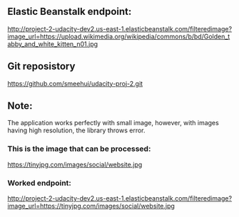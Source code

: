 ## Elastic Beanstalk endpoint:
http://project-2-udacity-dev2.us-east-1.elasticbeanstalk.com/filteredimage?image_url=https://upload.wikimedia.org/wikipedia/commons/b/bd/Golden_tabby_and_white_kitten_n01.jpg

## Git reposistory
https://github.com/smeehui/udacity-proj-2.git

## Note:
The application works perfectly with small image, however, with images having high resolution, the library throws error.
### This is the image that can be processed:
https://tinyjpg.com/images/social/website.jpg
### Worked endpoint:
http://project-2-udacity-dev2.us-east-1.elasticbeanstalk.com/filteredimage?image_url=https://tinyjpg.com/images/social/website.jpg
